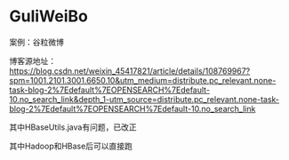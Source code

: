 # GuliWeiBo
案例：谷粒微博

博客源地址：https://blog.csdn.net/weixin_45417821/article/details/108769967?spm=1001.2101.3001.6650.10&utm_medium=distribute.pc_relevant.none-task-blog-2%7Edefault%7EOPENSEARCH%7Edefault-10.no_search_link&depth_1-utm_source=distribute.pc_relevant.none-task-blog-2%7Edefault%7EOPENSEARCH%7Edefault-10.no_search_link

其中HBaseUtils.java有问题，已改正

其中Hadoop和HBase后可以直接跑
